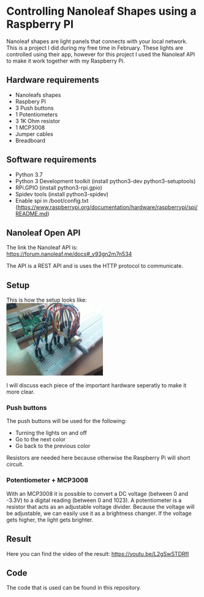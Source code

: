 # Controlling Nanoleaf Shapes using a Raspberry PI
Nanoleaf shapes are light panels that connects with your local network. This is a project I did during my free time in February. These lights are controlled using their app, however for this project I used the Nanoleaf API to make it work together with my Raspberry Pi.

## Hardware requirements
* Nanoleafs shapes
* Raspbery Pi
* 3 Push buttons
* 1 Potentiometers 
* 3 1K Ohm resistor
* 1 MCP3008
* Jumper cables
* Breadboard

## Software requirements
* Python 3.7
* Python 3 Development toolkit (install python3-dev python3-setuptools)
* RPi.GPIO (install python3-rpi.gpio)
* Spidev tools (install  python3-spidev)
* Enable spi in /boot/config.txt (https://www.raspberrypi.org/documentation/hardware/raspberrypi/spi/README.md)

## Nanoleaf Open API
The link the Nanoleaf API is: https://forum.nanoleaf.me/docs#_y93gn2m7n534

The API is a REST API and is uses the HTTP protocol to communicate.

## Setup 
This is how the setup looks like:
<br>
<img src="https://github.com/namkhoi/nanoleaf_raspberry_pi/blob/main/setup1.jpg?raw=true" alt="" width="50%">

I will discuss each piece of the important hardware seperatly to make it more clear.

### Push buttons
The push buttons will be used for the following:
* Turning the lights on and off
* Go to the next color
* Go back to the previous color

Resistors are needed here because otherwise the Raspberry Pi will short circuit.

### Potentiometer + MCP3008
With an MCP3008 it is possible to convert a DC voltage (between 0 and -3.3V) to a digital reading (between 0 and 1023).
A potentiometer is a resistor that acts as an adjustable voltage divider. Because the voltage will be adjustable, we can easily use it as a brightness changer. If the voltage gets higher, the light gets brighter.

## Result
Here you can find the video of the result:
https://youtu.be/L2gSwSTDRfI
## Code
The code that is used can be found in this repository.



